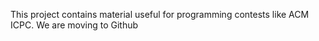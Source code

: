 This project contains material useful for programming contests like ACM ICPC.
We are moving to Github